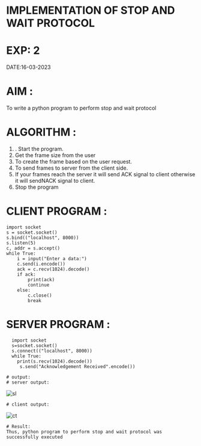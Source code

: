 # IMPLEMENTATION OF STOP AND WAIT PROTOCOL
# EXP: 2
DATE:16-03-2023
# AIM :
To write a python program to perform stop and wait protocol
# ALGORITHM :
1. . Start the program.
2. Get the frame size from the user
3. To create the frame based on the user request.
4. To send frames to server from the client side.
5. If your frames reach the server it will send ACK signal to client
otherwise it will sendNACK signal to client.
6. Stop the program
# CLIENT PROGRAM :
```
import socket
s = socket.socket()
s.bind(("localhost", 8000))
s.listen(5)
c, addr = s.accept()
while True:
    i = input("Enter a data:")
    c.send(i.encode())
    ack = c.recv(1024).decode()
    if ack:
        print(ack)
        continue
    else:
        c.close()
        break
```
# SERVER PROGRAM :
 ```
   import socket
   s=socket.socket()
   s.connect(("localhost", 8000))
   while True:
     print(s.recv(1024).decode()) 
      s.send("Acknowledgement Received".encode())
  ```  
    
    # output:
    # server output:
![sl](https://github.com/LavanyaSIT/EX-2/assets/130207418/0eed60c6-13fb-4b2c-893f-15b1c871cb36)



    # client output:
    
  
 ![ct](https://github.com/LavanyaSIT/EX-2/assets/130207418/5d3bf906-d8ab-4e9b-9433-1c46af786b0c)



    # Result:
    Thus, python program to perform stop and wait protocol was successfully executed
